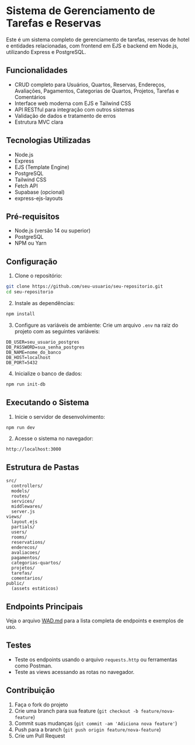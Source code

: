 # Sistema de Gerenciamento de Tarefas e Reservas

Este é um sistema completo de gerenciamento de tarefas, reservas de hotel e entidades relacionadas, com frontend em EJS e backend em Node.js, utilizando Express e PostgreSQL.

## Funcionalidades

- CRUD completo para Usuários, Quartos, Reservas, Endereços, Avaliações, Pagamentos, Categorias de Quartos, Projetos, Tarefas e Comentários
- Interface web moderna com EJS e Tailwind CSS
- API RESTful para integração com outros sistemas
- Validação de dados e tratamento de erros
- Estrutura MVC clara

## Tecnologias Utilizadas

- Node.js
- Express
- EJS (Template Engine)
- PostgreSQL
- Tailwind CSS
- Fetch API
- Supabase (opcional)
- express-ejs-layouts

## Pré-requisitos

- Node.js (versão 14 ou superior)
- PostgreSQL
- NPM ou Yarn

## Configuração

1. Clone o repositório:
```bash
git clone https://github.com/seu-usuario/seu-repositorio.git
cd seu-repositorio
```

2. Instale as dependências:
```bash
npm install
```

3. Configure as variáveis de ambiente:
Crie um arquivo `.env` na raiz do projeto com as seguintes variáveis:
```
DB_USER=seu_usuario_postgres
DB_PASSWORD=sua_senha_postgres
DB_NAME=nome_do_banco
DB_HOST=localhost
DB_PORT=5432
```

4. Inicialize o banco de dados:
```bash
npm run init-db
```

## Executando o Sistema

1. Inicie o servidor de desenvolvimento:
```bash
npm run dev
```

2. Acesse o sistema no navegador:
```
http://localhost:3000
```

## Estrutura de Pastas

```
src/
  controllers/
  models/
  routes/
  services/
  middlewares/
  server.js
views/
  layout.ejs
  partials/
  users/
  rooms/
  reservations/
  enderecos/
  avaliacoes/
  pagamentos/
  categorias-quartos/
  projetos/
  tarefas/
  comentarios/
public/
  (assets estáticos)
```

## Endpoints Principais

Veja o arquivo [WAD.md](./WAD.md) para a lista completa de endpoints e exemplos de uso.

## Testes

- Teste os endpoints usando o arquivo `requests.http` ou ferramentas como Postman.
- Teste as views acessando as rotas no navegador.

## Contribuição

1. Faça o fork do projeto
2. Crie uma branch para sua feature (`git checkout -b feature/nova-feature`)
3. Commit suas mudanças (`git commit -am 'Adiciona nova feature'`)
4. Push para a branch (`git push origin feature/nova-feature`)
5. Crie um Pull Request 

